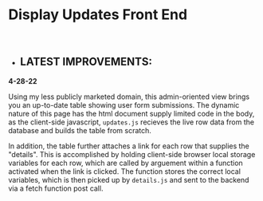 # Display Updates Front End

</br>

- ## LATEST IMPROVEMENTS:

<b> 4-28-22 </b>

Using my less publicly marketed domain, this admin-oriented view brings you an up-to-date table showing user form submissions.  The dynamic
nature of this page has the html document supply limited code in the body, as the client-side javascript, `updates.js` recieves the live row data from the
database and builds the table from scratch.

In addition, the table further attaches a link for each row that supplies the "details".  This is accomplished by holding client-side browser
local storage variables for each row, which are called by arguement within a function activated when the link is clicked.  The function stores
the correct local variables, which is then picked up by `details.js` and sent to the backend via a fetch function post call.
